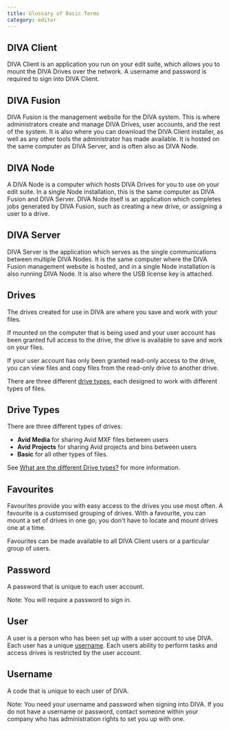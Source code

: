 ```yaml
---
title: Glossary of Basic Terms
category: editor
---
```


## <a name="diva-client"></a>DIVA Client

DIVA Client is an application you run on your edit suite, which allows you to mount the DIVA Drives over the network.
A username and password is required to sign into DIVA Client.

## <a name="diva-fusion"></a>DIVA Fusion

DIVA Fusion is the management website for the DIVA system.
This is where administrators create and manage DIVA Drives, user accounts, and the rest of the system.
It is also where you can download the DIVA Client installer, as well as any other tools the administrator has made available.
It is hosted on the same computer as DIVA Server, and is often also as DIVA Node.

## <a name="diva-node"></a>DIVA Node

A DIVA Node is a computer which hosts DIVA Drives for you to use on your edit suite.
In a single Node installation, this is the same computer as DIVA Fusion and DIVA Server.
DIVA Node itself is an application which completes jobs generated by DIVA Fusion, such as creating a new drive, or assigning a user to a drive.

## <a name="diva-server"></a>DIVA Server

DIVA Server is the application which serves as the single communications between multiple DIVA Nodes.
It is the same computer where the DIVA Fusion management website is hosted, and in a single Node installation is also running DIVA Node.
It is also where the USB license key is attached.

## <a name="drives"></a>Drives

The drives created for use in DIVA are where you save and work with your files.

If mounted on the computer that is being used and your user account has been granted full access to the drive, the drive is available to save and work on your files.

If your user account has only been granted read-only access to the drive, you can view files and copy files from the read-only drive to another drive.

There are three different [drive types](#drive-types), each designed to work with different types of files.

## <a name="drive-types"></a>Drive Types

There are three different types of drives:

- **Avid Media** for sharing Avid MXF files between users
- **Avid Projects** for sharing Avid projects and bins between users
- **Basic** for all other types of files.

See [What are the different Drive types?](/v2/articles/what-are-the-different-drive-types.html) for more information.

## <a name="favourites"></a>Favourites

Favourites provide you with easy access to the drives you use most often. A favourite is a customised grouping of drives. With a favourite, you can mount a set of drives in one go; you don't have to locate and mount drives one at a time.

Favourites can be made available to all DIVA Client users or a particular group of users.

## <a name="password"></a>Password

A password that is unique to each user account.

<p class="text-muted">Note: You will require a password to sign in.</p>

## <a name="user"><a>User

A user is a person who has been set up with a user account to use DIVA. Each user has a unique [username](#username). Each users ability to perform tasks and access drives is restricted by the user account.

## <a name="username"></a>Username

A code that is unique to each user of DIVA.

<p class="text-muted">Note: You need your username and password when signing into DIVA. If you do not have a username or password, contact someone within your company who has administration rights to set you up with one.</p>
